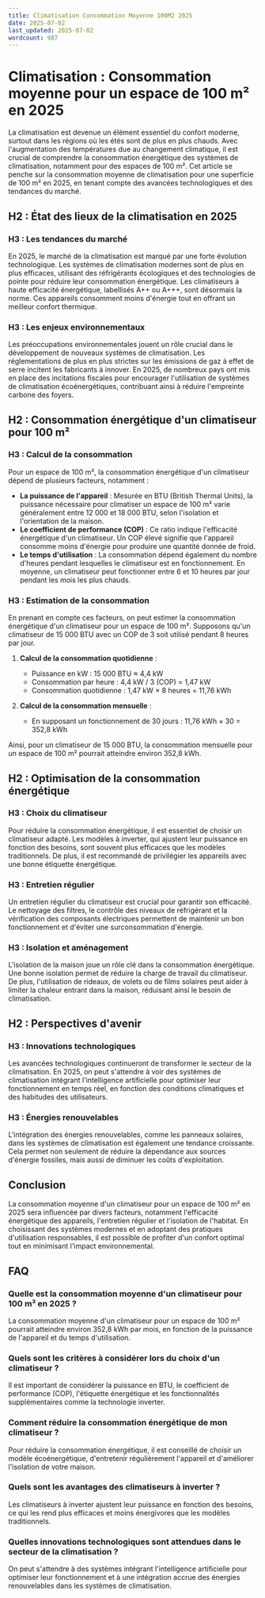 ```yaml
---
title: Climatisation Consommation Moyenne 100M2 2025
date: 2025-07-02
last_updated: 2025-07-02
wordcount: 987
---
```


# Climatisation : Consommation moyenne pour un espace de 100 m² en 2025

La climatisation est devenue un élément essentiel du confort moderne, surtout dans les régions où les étés sont de plus en plus chauds. Avec l'augmentation des températures due au changement climatique, il est crucial de comprendre la consommation énergétique des systèmes de climatisation, notamment pour des espaces de 100 m². Cet article se penche sur la consommation moyenne de climatisation pour une superficie de 100 m² en 2025, en tenant compte des avancées technologiques et des tendances du marché.

## H2 : État des lieux de la climatisation en 2025

### H3 : Les tendances du marché

En 2025, le marché de la climatisation est marqué par une forte évolution technologique. Les systèmes de climatisation modernes sont de plus en plus efficaces, utilisant des réfrigérants écologiques et des technologies de pointe pour réduire leur consommation énergétique. Les climatiseurs à haute efficacité énergétique, labellisés A++ ou A+++, sont désormais la norme. Ces appareils consomment moins d'énergie tout en offrant un meilleur confort thermique.

### H3 : Les enjeux environnementaux

Les préoccupations environnementales jouent un rôle crucial dans le développement de nouveaux systèmes de climatisation. Les réglementations de plus en plus strictes sur les émissions de gaz à effet de serre incitent les fabricants à innover. En 2025, de nombreux pays ont mis en place des incitations fiscales pour encourager l'utilisation de systèmes de climatisation écoénergétiques, contribuant ainsi à réduire l'empreinte carbone des foyers.

## H2 : Consommation énergétique d'un climatiseur pour 100 m²

### H3 : Calcul de la consommation

Pour un espace de 100 m², la consommation énergétique d'un climatiseur dépend de plusieurs facteurs, notamment :

- **La puissance de l'appareil** : Mesurée en BTU (British Thermal Units), la puissance nécessaire pour climatiser un espace de 100 m² varie généralement entre 12 000 et 18 000 BTU, selon l'isolation et l'orientation de la maison.
- **Le coefficient de performance (COP)** : Ce ratio indique l'efficacité énergétique d'un climatiseur. Un COP élevé signifie que l'appareil consomme moins d'énergie pour produire une quantité donnée de froid.
- **Le temps d'utilisation** : La consommation dépend également du nombre d'heures pendant lesquelles le climatiseur est en fonctionnement. En moyenne, un climatiseur peut fonctionner entre 6 et 10 heures par jour pendant les mois les plus chauds.

### H3 : Estimation de la consommation

En prenant en compte ces facteurs, on peut estimer la consommation énergétique d'un climatiseur pour un espace de 100 m². Supposons qu'un climatiseur de 15 000 BTU avec un COP de 3 soit utilisé pendant 8 heures par jour.

1. **Calcul de la consommation quotidienne** :
   - Puissance en kW : 15 000 BTU ≈ 4,4 kW
   - Consommation par heure : 4,4 kW / 3 (COP) = 1,47 kW
   - Consommation quotidienne : 1,47 kW × 8 heures = 11,76 kWh

2. **Calcul de la consommation mensuelle** :
   - En supposant un fonctionnement de 30 jours : 11,76 kWh × 30 = 352,8 kWh

Ainsi, pour un climatiseur de 15 000 BTU, la consommation mensuelle pour un espace de 100 m² pourrait atteindre environ 352,8 kWh.

## H2 : Optimisation de la consommation énergétique

### H3 : Choix du climatiseur

Pour réduire la consommation énergétique, il est essentiel de choisir un climatiseur adapté. Les modèles à inverter, qui ajustent leur puissance en fonction des besoins, sont souvent plus efficaces que les modèles traditionnels. De plus, il est recommandé de privilégier les appareils avec une bonne étiquette énergétique.

### H3 : Entretien régulier

Un entretien régulier du climatiseur est crucial pour garantir son efficacité. Le nettoyage des filtres, le contrôle des niveaux de réfrigérant et la vérification des composants électriques permettent de maintenir un bon fonctionnement et d'éviter une surconsommation d'énergie.

### H3 : Isolation et aménagement

L'isolation de la maison joue un rôle clé dans la consommation énergétique. Une bonne isolation permet de réduire la charge de travail du climatiseur. De plus, l'utilisation de rideaux, de volets ou de films solaires peut aider à limiter la chaleur entrant dans la maison, réduisant ainsi le besoin de climatisation.

## H2 : Perspectives d'avenir

### H3 : Innovations technologiques

Les avancées technologiques continueront de transformer le secteur de la climatisation. En 2025, on peut s'attendre à voir des systèmes de climatisation intégrant l'intelligence artificielle pour optimiser leur fonctionnement en temps réel, en fonction des conditions climatiques et des habitudes des utilisateurs.

### H3 : Énergies renouvelables

L'intégration des énergies renouvelables, comme les panneaux solaires, dans les systèmes de climatisation est également une tendance croissante. Cela permet non seulement de réduire la dépendance aux sources d'énergie fossiles, mais aussi de diminuer les coûts d'exploitation.

## Conclusion

La consommation moyenne d'un climatiseur pour un espace de 100 m² en 2025 sera influencée par divers facteurs, notamment l'efficacité énergétique des appareils, l'entretien régulier et l'isolation de l'habitat. En choisissant des systèmes modernes et en adoptant des pratiques d'utilisation responsables, il est possible de profiter d'un confort optimal tout en minimisant l'impact environnemental.

## FAQ

### Quelle est la consommation moyenne d'un climatiseur pour 100 m² en 2025 ?

La consommation moyenne d'un climatiseur pour un espace de 100 m² pourrait atteindre environ 352,8 kWh par mois, en fonction de la puissance de l'appareil et du temps d'utilisation.

### Quels sont les critères à considérer lors du choix d'un climatiseur ?

Il est important de considérer la puissance en BTU, le coefficient de performance (COP), l'étiquette énergétique et les fonctionnalités supplémentaires comme la technologie inverter.

### Comment réduire la consommation énergétique de mon climatiseur ?

Pour réduire la consommation énergétique, il est conseillé de choisir un modèle écoénergétique, d'entretenir régulièrement l'appareil et d'améliorer l'isolation de votre maison.

### Quels sont les avantages des climatiseurs à inverter ?

Les climatiseurs à inverter ajustent leur puissance en fonction des besoins, ce qui les rend plus efficaces et moins énergivores que les modèles traditionnels.

### Quelles innovations technologiques sont attendues dans le secteur de la climatisation ?

On peut s'attendre à des systèmes intégrant l'intelligence artificielle pour optimiser leur fonctionnement et à une intégration accrue des énergies renouvelables dans les systèmes de climatisation.